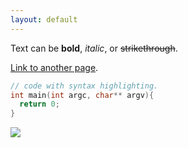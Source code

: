 ```yaml
---
layout: default
---
```


Text can be **bold**, _italic_, or ~~strikethrough~~.

[Link to another page](another-page).

```c++
// code with syntax highlighting.
int main(int argc, char** argv){
  return 0;
}
```

![](placeholder.png)